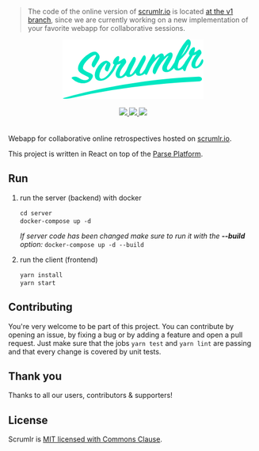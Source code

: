 > The code of the online version of [scrumlr.io](https://scrumlr.io) is located
> [at the v1 branch](https://github.com/inovex/scrumlr.io/tree/v1), since we are currently working on a new 
> implementation of your favorite webapp for collaborative sessions.

<div align="center" markdown="1" style="margin-bottom: 2.5em">
  <p>
    <img src="scrumlr.png" alt="scrumlr.io" style="width: 284px; max-width: 80%; height: auto;" />
  </p>
  <p>
    <a href="https://depfu.com" alt="Dependency Status">
      <img src="https://badges.depfu.com/badges/e64e883c9b747da1bb9ea8e24759a2aa/status.svg"/>
    </a>
    <a href="https://depfu.com/github/inovex/scrumlr.io?project_id=17033" alt="Dependency Status">
      <img src="https://badges.depfu.com/badges/e64e883c9b747da1bb9ea8e24759a2aa/overview.svg"/>
    </a>
    <a href="https://depfu.com/github/inovex/scrumlr.io?project_id=17033" alt="Dependency Status">
      <img src="https://badges.depfu.com/badges/e64e883c9b747da1bb9ea8e24759a2aa/count.svg"/>
    </a>
  </p>
</div>

Webapp for collaborative online retrospectives hosted on [scrumlr.io](https://scrumlr.io).

This project is written in React on top of the [Parse Platform](https://parseplatform.org/).

## Run

1. run the server (backend) with docker

    ```
    cd server
    docker-compose up -d
    ```

    *If server code has been changed make sure to run it with the **--build** option:* `docker-compose up -d --build`

2. run the client (frontend)

    ```
    yarn install
    yarn start
    ```

## Contributing

You're very welcome to be part of this project. You can contribute by opening an issue, by
fixing a bug or by adding a feature and open a pull request. Just make sure that the jobs
`yarn test` and `yarn lint` are passing and that every change is covered by unit tests.

## Thank you

Thanks to all our users, contributors & supporters!

## License

Scrumlr is [MIT licensed with Commons Clause](https://github.com/inovex/scrumlr.io/blob/main/LICENSE).
